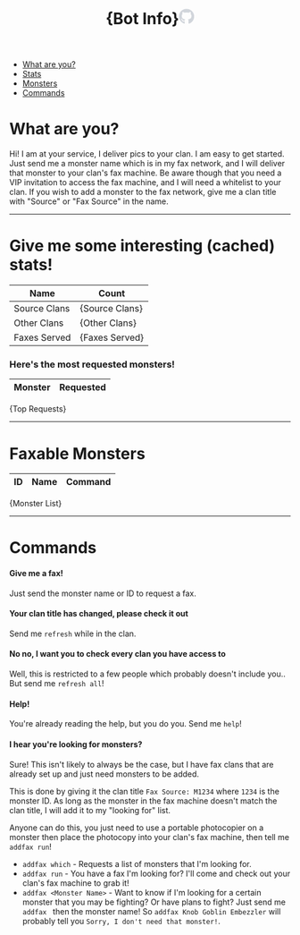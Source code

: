 <header><h1>{Bot Info}<a href="https://github.com/loathers/OnlyFax"><svg xlns="http://www.w3.org/2000/svg" viewBox="0 0 496 512" style="fill:rgb(209,213,219); height: 1em;"><path d="M165.9 397.4c0 2-2.3 3.6-5.2 3.6-3.3.3-5.6-1.3-5.6-3.6 0-2 2.3-3.6 5.2-3.6 3-.3 5.6 1.3 5.6 3.6m-31.1-4.5c-.7 2 1.3 4.3 4.3 4.9 2.6 1 5.6 0 6.2-2s-1.3-4.3-4.3-5.2c-2.6-.7-5.5.3-6.2 2.3m44.2-1.7c-2.9.7-4.9 2.6-4.6 4.9.3 2 2.9 3.3 5.9 2.6 2.9-.7 4.9-2.6 4.6-4.6-.3-1.9-3-3.2-5.9-2.9M244.8 8C106.1 8 0 113.3 0 252c0 110.9 69.8 205.8 169.5 239.2 12.8 2.3 17.3-5.6 17.3-12.1 0-6.2-.3-40.4-.3-61.4 0 0-70 15-84.7-29.8 0 0-11.4-29.1-27.8-36.6 0 0-22.9-15.7 1.6-15.4 0 0 24.9 2 38.6 25.8 21.9 38.6 58.6 27.5 72.9 20.9 2.3-16 8.8-27.1 16-33.7-55.9-6.2-112.3-14.3-112.3-110.5 0-27.5 7.6-41.3 23.6-58.9-2.6-6.5-11.1-33.3 2.6-67.9 20.9-6.5 69 27 69 27 20-5.6 41.5-8.5 62.8-8.5s42.8 2.9 62.8 8.5c0 0 48.1-33.6 69-27 13.7 34.7 5.2 61.4 2.6 67.9 16 17.7 25.8 31.5 25.8 58.9 0 96.5-58.9 104.2-114.8 110.5 9.2 7.9 17 22.9 17 46.4 0 33.7-.3 75.4-.3 83.6 0 6.5 4.6 14.4 17.3 12.1C428.2 457.8 496 362.9 496 252 496 113.3 383.5 8 244.8 8M97.2 352.9c-1.3 1-1 3.3.7 5.2 1.6 1.6 3.9 2.3 5.2 1 1.3-1 1-3.3-.7-5.2-1.6-1.6-3.9-2.3-5.2-1m-10.8-8.1c-.7 1.3.3 2.9 2.3 3.9 1.6 1 3.6.7 4.3-.7.7-1.3-.3-2.9-2.3-3.9-2-.6-3.6-.3-4.3.7m32.4 35.6c-1.6 1.3-1 4.3 1.3 6.2 2.3 2.3 5.2 2.6 6.5 1 1.3-1.3.7-4.3-1.3-6.2-2.2-2.3-5.2-2.6-6.5-1m-11.4-14.7c-1.6 1-1.6 3.6 0 5.9 1.6 2.3 4.3 3.3 5.6 2.3 1.6-1.3 1.6-3.9 0-6.2-1.4-2.3-4-3.3-5.6-2"></path></svg></a></h1></header>

- [What are you?](#whoami)
- [Stats](#stats)
- [Monsters](#monsters)
- [Commands](#commands)

# What are you?<a id="whoami"></a>

Hi! I am at your service, I deliver pics to your clan.
I am easy to get started. Just send me a monster name which is in my fax network, and I will deliver that monster to your clan's fax machine.
Be aware though that you need a VIP invitation to access the fax machine, and I will need a whitelist to your clan.
If you wish to add a monster to the fax network, give me a clan title with "Source" or "Fax Source" in the name.

---

# Give me some interesting (cached) stats!<a id="stats"></a>
|Name|Count|
|---|---|
|Source Clans|{Source Clans}|
|Other Clans|{Other Clans}|
|Faxes Served|{Faxes Served}|

### Here's the most requested monsters!

|Monster|Requested|
|---|---|
{Top Requests}

---

# Faxable Monsters<a id="monsters"></a>

|ID|Name|Command|
|-|-|-|
{Monster List}

---

# Commands<a id="commands"></a>

#### Give me a fax!
Just send the monster name or ID to request a fax.

#### Your clan title has changed, please check it out
Send me `refresh` while in the clan.

#### No no, I want you to check every clan you have access to
Well, this is restricted to a few people which probably doesn't include you.. But send me `refresh all`!

#### Help!
You're already reading the help, but you do you. Send me `help`!

#### I hear you're looking for monsters?
Sure! This isn't likely to always be the case, but I have fax clans that are already set up and just need monsters to be added.

This is done by giving it the clan title `Fax Source: M1234` where `1234` is the monster ID. As long as the monster in the fax machine doesn't match the clan title, I will add it to my "looking for" list.

Anyone can do this, you just need to use a portable photocopier on a monster then place the photocopy into your clan's fax machine, then tell me `addfax run`!

* `addfax which` - Requests a list of monsters that I'm looking for.
* `addfax run` - You have a fax I'm looking for? I'll come and check out your clan's fax machine to grab it!
* `addfax <Monster Name>` - Want to know if I'm looking for a certain monster that you may be fighting? Or have plans to fight? Just send me `addfax ` then the monster name! So `addfax Knob Goblin Embezzler` will probably tell you `Sorry, I don't need that monster!`.